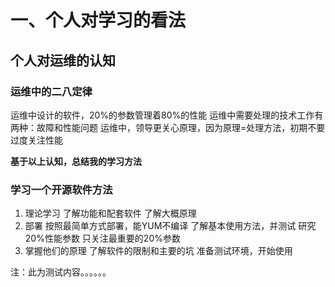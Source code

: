 # 一、个人对学习的看法

## 个人对运维的认知

### 运维中的二八定律

运维中设计的软件，20%的参数管理着80%的性能 运维中需要处理的技术工作有两种：故障和性能问题 运维中，领导更关心原理，因为原理=处理方法，初期不要过度关注性能

**基于以上认知，总结我的学习方法**

### 学习一个开源软件方法

1. 理论学习 了解功能和配套软件 了解大概原理
2. 部署 按照最简单方式部署，能YUM不编译 了解基本使用方法，并测试 研究20%性能参数 只关注最重要的20%参数
3. 掌握他们的原理 了解软件的限制和主要的坑 准备测试环境，开始使用

注：此为测试内容。。。。。。


